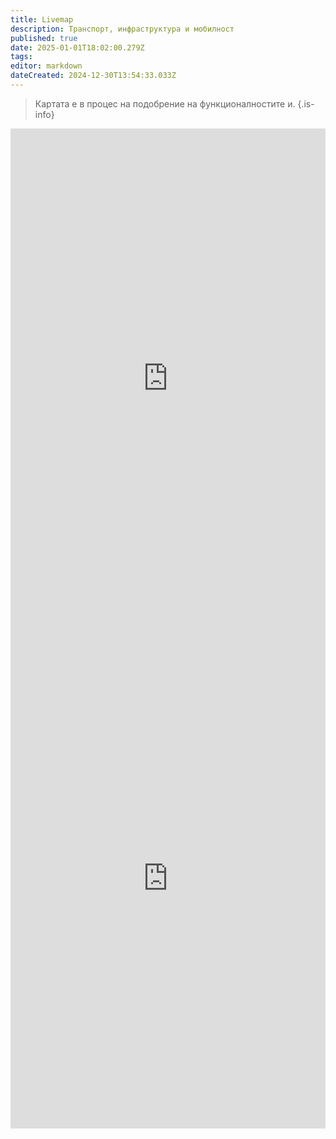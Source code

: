 ```yaml
---
title: Livemap
description: Транспорт, инфраструктура и мобилност
published: true
date: 2025-01-01T18:02:00.279Z
tags: 
editor: markdown
dateCreated: 2024-12-30T13:54:33.033Z
---
```


> Картата е в процес на подобрение на функционалностите и.
{.is-info}


<iframe src="https://dimitar5555.github.io/sofiatraffic-livemap/" title="Разписания" width="100%" height="800px" frameBorder="0">
</iframe>




<iframe src="http://demo.trinmo.org/public-transport/live-map" title="Разписания" width="100%" height="800px" frameBorder="0">
</iframe>
